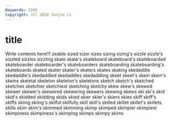 ```yaml
---
Keywords: 2345
Copyright: (C) 2020 Junjie Li
---
```


# title

Write contents here!!!
zeable
sized 
sizer 
sizes 
sizing 
sizing's 
sizzle 
sizzle's 
sizzled 
sizzles 
sizzling
skate 
skate's 
skateboard 
skateboard's 
skateboarded 
skateboarder 
skateboarder's 
skateboarders 
skateboarding 
skateboarding's
skateboards 
skated 
skater 
skater's 
skaters 
skates 
skating 
skedaddle 
skedaddle's 
skedaddled
skedaddles 
skedaddling 
skeet 
skeet's 
skein 
skein's 
skeins 
skeletal 
skeleton 
skeleton's
skeletons 
sketch 
sketch's 
sketched 
sketches 
sketchier 
sketchiest 
sketching 
sketchy 
skew
skew's 
skewed 
skewer 
skewer's 
skewered 
skewering 
skewers 
skewing 
skews 
ski
ski's 
skid 
skid's 
skidded 
skidding 
skids 
skied 
skier 
skier's 
skiers
skies 
skiff 
skiff's 
skiffs 
skiing 
skiing's 
skilful 
skilfully 
skill 
skill's
skilled 
skillet 
skillet's 
skillets 
skills 
skim 
skim's 
skimmed 
skimming 
skimp
skimped 
skimpier 
skimpiest 
skimpiness 
skimpiness's 
skimping 
skimps 
skimpy 
skims 
